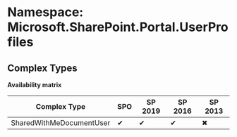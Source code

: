 # Namespace: Microsoft.SharePoint.Portal.UserProfiles
## Complex Types

**Availability matrix**

Complex Type | SPO | SP 2019 | SP 2016 | SP 2013
----------|-----|---------|---------|--------
SharedWithMeDocumentUser | ✔ | ✔ | ✔ | ✖
